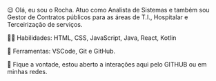 😉 Olá, eu sou o Rocha. Atuo como Analista de Sistemas e também sou Gestor de Contratos públicos para as áreas de T.I., Hospitalar e Terceirização de serviços.

🐱‍💻 Habilidades: HTML, CSS, JavaScript, Java, React, Kotlin

🧯  Ferramentas: VSCode, Git e GitHub.

🦾 Fique a vontade, estou aberto a interações aqui pelo GITHUB ou em minhas redes.

